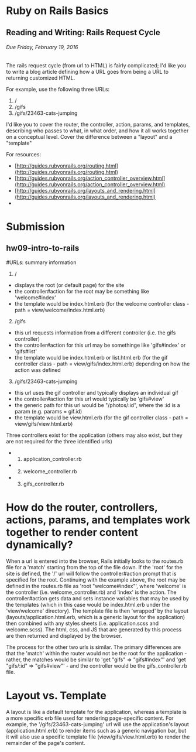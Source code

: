 # Ruby on Rails Basics
## Reading and Writing: Rails Request Cycle
###### Due Friday, February 19, 2016
The rails request cycle (from url to HTML) is fairly complicated; I'd like you to write a blog article defining how a URL goes from being a URL to returning customized HTML.

For example, use the following three URLs:

1. /
2. /gifs
3. /gifs/23463-cats-jumping

I'd like you to cover the router, the controller, action, params, and templates, describing who passes to what, in what order, and how it all works together on a conceptual level. Cover the difference between a "layout" and a "template"

For resources:

* [http://guides.rubyonrails.org/routing.html](http://guides.rubyonrails.org/routing.html)
* [http://guides.rubyonrails.org/action_controller_overview.html](http://guides.rubyonrails.org/action_controller_overview.html)
* [http://guides.rubyonrails.org/layouts_and_rendering.html](http://guides.rubyonrails.org/layouts_and_rendering.html)
* 

# Submission
## hw09-intro-to-rails

#URLs: summary information
1. /
  -   displays the root (or default page) for the site
  -   the controller#action for the root may be something like 'welcome#index'
  -   the template would be index.html.erb (for the welcome controller class - path = view/welcome/index.html.erb)
2. /gifs
  -   this url requests information from a different controller (i.e. the gifs controller) 
  -   the controller#action for this url may be somethinge like 'gifs#index' or 'gifs#list'
  -   the template would be index.html.erb or list.html.erb (for the gif controller class -  path =                 view/gifs/index.html.erb) depending on how the action was defined
3. /gifs/23463-cats-jumping
  -   this url uses the gif controller and typically displays an individual gif
  -   the controller#action for this url would typically be 'gifs#view'
  -   the generic path for this url would be "/photos/:id", where the :id is a param (e.g. params = gif.id)
  -   the template would be view.html.erb (for the gif controller class - path = view/gifs/view.html.erb)

Three controllers exist for the application (others may also exist, but they are not required for the three identified urls)
-   1. application_controller.rb
-   2. welcome_controller.rb
-   3. gifs_controller.rb

# How do the router, controllers, actions, params, and templates work together to render content dynamically?
When a url is entered into the browser, Rails initially looks to the routes.rb file for a 'match' starting from the top of the file down. If the 'root' for the site is defined, the '/' url will follow the controller#action prompt that is specified for the root. Continuing with the example above, the root may be defined in the routes.rb file as 'root "welcome#index"', where 'welcome' is the controller (i.e. welcome_controller.rb) and 'index' is the action. The controller#action gets data and sets instance variables that may be used by the templates (which in this case would be index.html.erb under the 'view/welcome' directory). The template file is then 'wrapped' by the layout (layouts/application.html.erb, which is a generic layout for the application) then combined with any styles sheets (i.e. application.scss and welcome.scss). The html, css, and JS that are generated by this process are then returned and displayed by the browser. 

The process for the other two urls is similar. The primary differences are that the 'match' within the router would not be the root for the application - rather, the matches would be similar to 'get "gifs" => "gifs#index"' and 'get "gifs/:id" => "gifs#view"' - and the controller would be the gifs_controller.rb file. 

# Layout vs. Template
A layout is like a default template for the application, whereas a template is a more specific erb file used for rendering page-specific content. For example, the '/gifs/23463-cats-jumping' url will use the application's layout (application.html.erb) to render items such as a generic navigation bar,  but it will also use a specific template file (view/gifs/view.html.erb) to render the remainder of the page's content.

